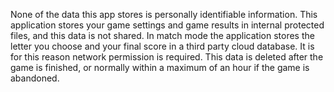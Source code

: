 None of the data this app stores is personally identifiable information. This application stores your game settings and game results in internal protected files, and this data is not shared.
In match mode the application stores the letter you choose and your final score in a third party cloud database. It is for this reason network permission is required.
This data is deleted after the game is finished, or normally within a maximum of an hour if the game is abandoned.
